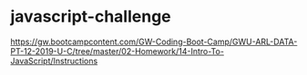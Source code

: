 # javascript-challenge
https://gw.bootcampcontent.com/GW-Coding-Boot-Camp/GWU-ARL-DATA-PT-12-2019-U-C/tree/master/02-Homework/14-Intro-To-JavaScript/Instructions
